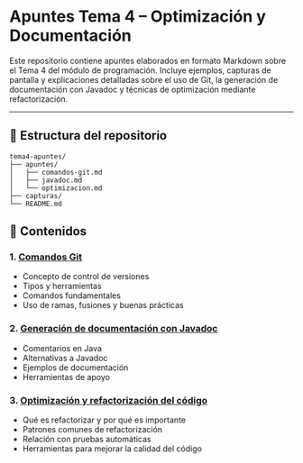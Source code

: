 # Apuntes Tema 4 – Optimización y Documentación

Este repositorio contiene apuntes elaborados en formato Markdown sobre el Tema 4 del módulo de programación. Incluye ejemplos, capturas de pantalla y explicaciones detalladas sobre el uso de Git, la generación de documentación con Javadoc y técnicas de optimización mediante refactorización.

---

## 📂 Estructura del repositorio

```text
tema4-apuntes/
├── apuntes/
│   ├── comandos-git.md
│   ├── javadoc.md
│   └── optimizacion.md
├── capturas/
└── README.md
```

## 🧾 Contenidos

### 1. [Comandos Git](apuntes/comandos-git.md)
- Concepto de control de versiones
- Tipos y herramientas
- Comandos fundamentales
- Uso de ramas, fusiones y buenas prácticas

### 2. [Generación de documentación con Javadoc](apuntes/javadoc.md)
- Comentarios en Java
- Alternativas a Javadoc
- Ejemplos de documentación
- Herramientas de apoyo

### 3. [Optimización y refactorización del código](apuntes/optimizacion.md)
- Qué es refactorizar y por qué es importante
- Patrones comunes de refactorización
- Relación con pruebas automáticas
- Herramientas para mejorar la calidad del código
